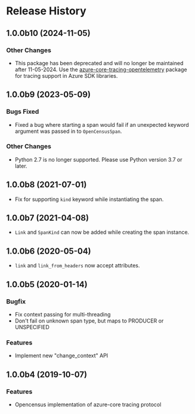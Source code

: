 # Release History

## 1.0.0b10 (2024-11-05)

### Other Changes

- This package has been deprecated and will no longer be maintained after 11-05-2024. Use the [azure-core-tracing-opentelemetry](https://pypi.org/project/azure-core-tracing-opentelemetry/) package for tracing support in Azure SDK libraries.

## 1.0.0b9 (2023-05-09)

### Bugs Fixed

- Fixed a bug where starting a span would fail if an unexpected keyword argument was passed in to `OpenCensusSpan`.

### Other Changes

- Python 2.7 is no longer supported. Please use Python version 3.7 or later.

## 1.0.0b8 (2021-07-01)

- Fix for supporting `kind` keyword while instantiating the span.

## 1.0.0b7 (2021-04-08)

- `Link` and `SpanKind` can now be added while creating the span instance.

## 1.0.0b6 (2020-05-04)

- `link` and `link_from_headers` now accept attributes.

## 1.0.0b5 (2020-01-14)

### Bugfix

- Fix context passing for multi-threading
- Don't fail on unknown span type, but maps to PRODUCER or UNSPECIFIED

### Features

- Implement new "change_context" API

## 1.0.0b4 (2019-10-07)

### Features

- Opencensus implementation of azure-core tracing protocol
